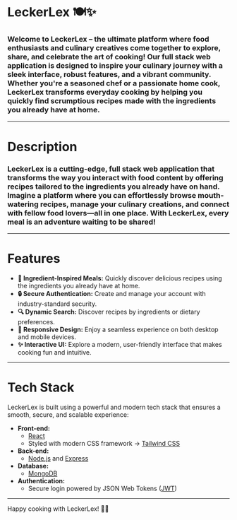 # LeckerLex 🍽️✨

### Welcome to **LeckerLex** – the ultimate platform where food enthusiasts and culinary creatives come together to explore, share, and celebrate the art of cooking! Our full stack web application is designed to inspire your culinary journey with a sleek interface, robust features, and a vibrant community. Whether you're a seasoned chef or a passionate home cook, LeckerLex transforms everyday cooking by helping you quickly find scrumptious recipes made with the ingredients you already have at home.

---

 # Description

### LeckerLex is a cutting-edge, full stack web application that transforms the way you interact with food content by offering recipes tailored to the ingredients you already have on hand. Imagine a platform where you can effortlessly browse mouth-watering recipes, manage your culinary creations, and connect with fellow food lovers—all in one place. With LeckerLex, every meal is an adventure waiting to be shared!

---

# Features
- **🍲 Ingredient-Inspired Meals:** Quickly discover delicious recipes using the ingredients you already have at home.
- **🔒 Secure Authentication:** Create and manage your account with industry-standard security.
- **🔍 Dynamic Search:** Discover recipes by ingredients or dietary preferences.
- **📱 Responsive Design:** Enjoy a seamless experience on both desktop and mobile devices.
- **✨ Interactive UI:** Explore a modern, user-friendly interface that makes cooking fun and intuitive.

---

# Tech Stack

LeckerLex is built using a powerful and modern tech stack that ensures a smooth, secure, and scalable experience:

- **Front-end:**  
  - [React](https://reactjs.org/)  
  - Styled with modern CSS framework -> [Tailwind CSS](https://tailwindcss.com/) 
- **Back-end:**  
  - [Node.js](https://nodejs.org/) and [Express](https://expressjs.com/)
- **Database:**  
  - [MongoDB](https://www.mongodb.com/) 
- **Authentication:**  
  - Secure login powered by JSON Web Tokens ([JWT](https://jwt.io/))


---
Happy cooking with LeckerLex! 🚀🍴
